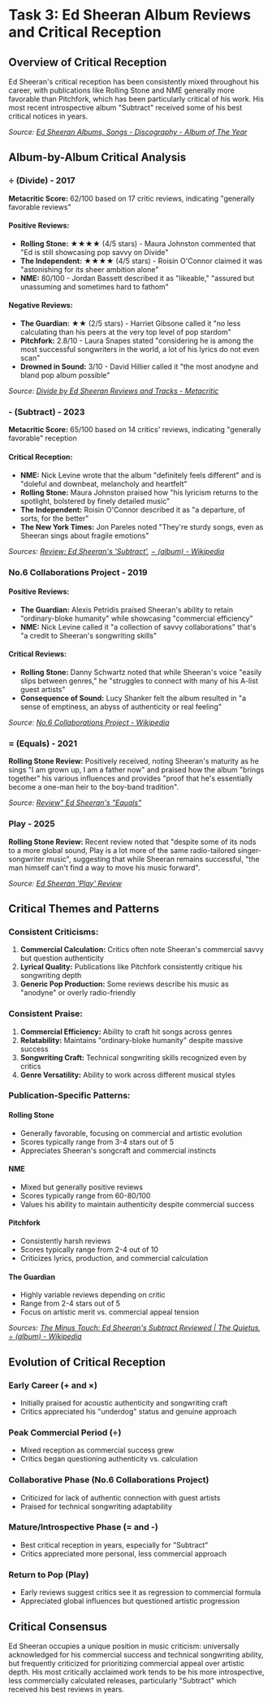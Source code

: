 # Task 3: Ed Sheeran Album Reviews and Critical Reception

## Overview of Critical Reception

Ed Sheeran's critical reception has been consistently mixed throughout his career, with publications like Rolling Stone and NME generally more favorable than Pitchfork, which has been particularly critical of his work. His most recent introspective album "Subtract" received some of his best critical notices in years.

*Source: [Ed Sheeran Albums, Songs - Discography - Album of The Year](https://www.albumoftheyear.org/artist/2051-ed-sheeran/)*

## Album-by-Album Critical Analysis

### **÷ (Divide)** - 2017

**Metacritic Score:** 62/100 based on 17 critic reviews, indicating "generally favorable reviews"

#### Positive Reviews:
- **Rolling Stone:** ★★★★ (4/5 stars) - Maura Johnston commented that "Ed is still showcasing pop savvy on Divide"
- **The Independent:** ★★★★ (4/5 stars) - Roisin O'Connor claimed it was "astonishing for its sheer ambition alone"  
- **NME:** 80/100 - Jordan Bassett described it as "likeable," "assured but unassuming and sometimes hard to fathom"

#### Negative Reviews:
- **The Guardian:** ★★ (2/5 stars) - Harriet Gibsone called it "no less calculating than his peers at the very top level of pop stardom"
- **Pitchfork:** 2.8/10 - Laura Snapes stated "considering he is among the most successful songwriters in the world, a lot of his lyrics do not even scan"
- **Drowned in Sound:** 3/10 - David Hillier called it "the most anodyne and bland pop album possible"

*Source: [Divide by Ed Sheeran Reviews and Tracks - Metacritic](https://www.metacritic.com/music/divide/ed-sheeran)*

### **- (Subtract)** - 2023

**Metacritic Score:** 65/100 based on 14 critics' reviews, indicating "generally favorable" reception

#### Critical Reception:
- **NME:** Nick Levine wrote that the album "definitely feels different" and is "doleful and downbeat, melancholy and heartfelt"
- **Rolling Stone:** Maura Johnston praised how "his lyricism returns to the spotlight, bolstered by finely detailed music"
- **The Independent:** Roisin O'Connor described it as "a departure, of sorts, for the better"
- **The New York Times:** Jon Pareles noted "They're sturdy songs, even as Sheeran sings about fragile emotions"

*Sources: [Review: Ed Sheeran's 'Subtract'](https://www.rollingstone.com/music/music-album-reviews/ed-sheeran-subtract-1234728386/), [− (album) - Wikipedia](https://en.wikipedia.org/wiki/−_(album))*

### **No.6 Collaborations Project** - 2019

#### Positive Reviews:
- **The Guardian:** Alexis Petridis praised Sheeran's ability to retain "ordinary-bloke humanity" while showcasing "commercial efficiency"
- **NME:** Nick Levine called it "a collection of savvy collaborations" that's "a credit to Sheeran's songwriting skills"

#### Critical Reviews:
- **Rolling Stone:** Danny Schwartz noted that while Sheeran's voice "easily slips between genres," he "struggles to connect with many of his A-list guest artists"
- **Consequence of Sound:** Lucy Shanker felt the album resulted in "a sense of emptiness, an abyss of authenticity or real feeling"

*Source: [No.6 Collaborations Project - Wikipedia](https://en.wikipedia.org/wiki/No.6_Collaborations_Project)*

### **= (Equals)** - 2021

**Rolling Stone Review:** Positively received, noting Sheeran's maturity as he sings "I am grown up, I am a father now" and praised how the album "brings together" his various influences and provides "proof that he's essentially become a one-man heir to the boy-band tradition".

*Source: [Review" Ed Sheeran's "Equals"](https://www.rollingstone.com/music/music-album-reviews/ed-sheeran-equals-review-1248652/)*

### **Play** - 2025

**Rolling Stone Review:** Recent review noted that "despite some of its nods to a more global sound, Play is a lot more of the same radio-tailored singer-songwriter music", suggesting that while Sheeran remains successful, "the man himself can't find a way to move his music forward".

*Source: [Ed Sheeran 'Play' Review](https://www.rollingstone.com/music/music-album-reviews/ed-sheeran-play-review-1235425940/)*

## Critical Themes and Patterns

### Consistent Criticisms:
1. **Commercial Calculation:** Critics often note Sheeran's commercial savvy but question authenticity
2. **Lyrical Quality:** Publications like Pitchfork consistently critique his songwriting depth
3. **Generic Pop Production:** Some reviews describe his music as "anodyne" or overly radio-friendly

### Consistent Praise:
1. **Commercial Efficiency:** Ability to craft hit songs across genres
2. **Relatability:** Maintains "ordinary-bloke humanity" despite massive success
3. **Songwriting Craft:** Technical songwriting skills recognized even by critics
4. **Genre Versatility:** Ability to work across different musical styles

### Publication-Specific Patterns:

#### **Rolling Stone**
- Generally favorable, focusing on commercial and artistic evolution
- Scores typically range from 3-4 stars out of 5
- Appreciates Sheeran's songcraft and commercial instincts

#### **NME**  
- Mixed but generally positive reviews
- Scores typically range from 60-80/100
- Values his ability to maintain authenticity despite commercial success

#### **Pitchfork**
- Consistently harsh reviews
- Scores typically range from 2-4 out of 10
- Criticizes lyrics, production, and commercial calculation

#### **The Guardian**
- Highly variable reviews depending on critic
- Range from 2-4 stars out of 5  
- Focus on artistic merit vs. commercial appeal tension

*Sources: [The Minus Touch: Ed Sheeran's Subtract Reviewed | The Quietus](https://thequietus.com/quietus-reviews/ed-sheeran-subtract-review/), [÷ (album) - Wikipedia](https://en.wikipedia.org/wiki/%C3%B7_(album))*

## Evolution of Critical Reception

### Early Career (+ and ×)
- Initially praised for acoustic authenticity and songwriting craft
- Critics appreciated his "underdog" status and genuine approach

### Peak Commercial Period (÷)  
- Mixed reception as commercial success grew
- Critics began questioning authenticity vs. calculation

### Collaborative Phase (No.6 Collaborations Project)
- Criticized for lack of authentic connection with guest artists
- Praised for technical songwriting adaptability

### Mature/Introspective Phase (= and -)
- Best critical reception in years, especially for "Subtract"
- Critics appreciated more personal, less commercial approach

### Return to Pop (Play)
- Early reviews suggest critics see it as regression to commercial formula
- Appreciated global influences but questioned artistic progression

## Critical Consensus

Ed Sheeran occupies a unique position in music criticism: universally acknowledged for his commercial success and technical songwriting ability, but frequently criticized for prioritizing commercial appeal over artistic depth. His most critically acclaimed work tends to be his more introspective, less commercially calculated releases, particularly "Subtract" which received his best reviews in years.